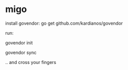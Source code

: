 # migo

install govendor:
  go get github.com/kardianos/govendor
  

  
run:

  govendor init
  
  govendor sync     
  
  
.. and cross your fingers

